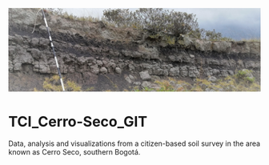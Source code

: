 ![Secuencia A2](./IMG_20210307_110010.jpg)

# TCI_Cerro-Seco_GIT
 Data, analysis and visualizations from a citizen-based soil survey in the area known as Cerro Seco,  southern Bogotá.
